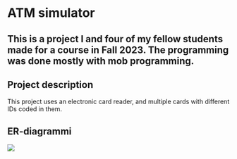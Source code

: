 # ATM simulator
This is a project I and four of my fellow students made for a course in Fall 2023. The programming was done mostly with mob programming.
---
## Project description
This project uses an electronic card reader, and multiple cards with different IDs coded in them. 

## ER-diagrammi

<img src="ER_diagrammi_v4.png">

